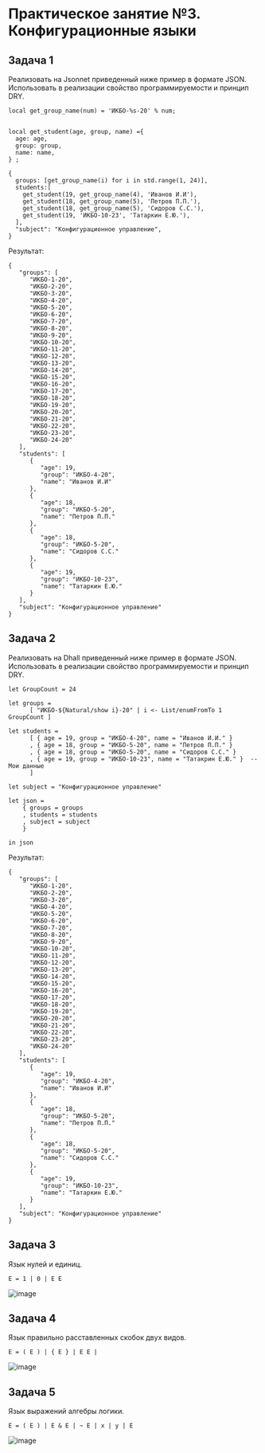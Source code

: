 # Практическое занятие №3. Конфигурационные языки

## Задача 1
Реализовать на Jsonnet приведенный ниже пример в формате JSON. Использовать в реализации свойство программируемости и принцип DRY.

```
local get_group_name(num) = 'ИКБО-%s-20' % num;


local get_student(age, group, name) ={
  age: age,
  group: group,
  name: name,
} ;

{
  groups: [get_group_name(i) for i in std.range(1, 24)],
  students:[
    get_student(19, get_group_name(4), 'Иванов И.И'),
    get_student(18, get_group_name(5), 'Петров П.П.'),
    get_student(18, get_group_name(5), 'Сидоров С.С.'),
    get_student(19, 'ИКБО-10-23', 'Татаркин Е.Ю.'),
  ],
  "subject": "Конфигурационное управление",
}
```

Результат:

```
{
   "groups": [
      "ИКБО-1-20",
      "ИКБО-2-20",
      "ИКБО-3-20",
      "ИКБО-4-20",
      "ИКБО-5-20",
      "ИКБО-6-20",
      "ИКБО-7-20",
      "ИКБО-8-20",
      "ИКБО-9-20",
      "ИКБО-10-20",
      "ИКБО-11-20",
      "ИКБО-12-20",
      "ИКБО-13-20",
      "ИКБО-14-20",
      "ИКБО-15-20",
      "ИКБО-16-20",
      "ИКБО-17-20",
      "ИКБО-18-20",
      "ИКБО-19-20",
      "ИКБО-20-20",
      "ИКБО-21-20",
      "ИКБО-22-20",
      "ИКБО-23-20",
      "ИКБО-24-20"
   ],
   "students": [
      {
         "age": 19,
         "group": "ИКБО-4-20",
         "name": "Иванов И.И"
      },
      {
         "age": 18,
         "group": "ИКБО-5-20",
         "name": "Петров П.П."
      },
      {
         "age": 18,
         "group": "ИКБО-5-20",
         "name": "Сидоров С.С."
      },
      {
         "age": 19,
         "group": "ИКБО-10-23",
         "name": "Татаркин Е.Ю."
      }
   ],
   "subject": "Конфигурационное управление"
}

```

## Задача 2
Реализовать на Dhall приведенный ниже пример в формате JSON. Использовать в реализации свойство программируемости и принцип DRY.

```
let GroupCount = 24

let groups =
      [ "ИКБО-${Natural/show i}-20" | i <- List/enumFromTo 1 GroupCount ]

let students =
      [ { age = 19, group = "ИКБО-4-20", name = "Иванов И.И." }
      , { age = 18, group = "ИКБО-5-20", name = "Петров П.П." }
      , { age = 18, group = "ИКБО-5-20", name = "Сидоров С.С." }
      , { age = 19, group = "ИКБО-10-23", name = "Татакрин Е.Ю." }  -- Мои данные
      ]

let subject = "Конфигурационное управление"

let json =
    { groups = groups
    , students = students
    , subject = subject
    }

in json

```
Результат:
```
{
   "groups": [
      "ИКБО-1-20",
      "ИКБО-2-20",
      "ИКБО-3-20",
      "ИКБО-4-20",
      "ИКБО-5-20",
      "ИКБО-6-20",
      "ИКБО-7-20",
      "ИКБО-8-20",
      "ИКБО-9-20",
      "ИКБО-10-20",
      "ИКБО-11-20",
      "ИКБО-12-20",
      "ИКБО-13-20",
      "ИКБО-14-20",
      "ИКБО-15-20",
      "ИКБО-16-20",
      "ИКБО-17-20",
      "ИКБО-18-20",
      "ИКБО-19-20",
      "ИКБО-20-20",
      "ИКБО-21-20",
      "ИКБО-22-20",
      "ИКБО-23-20",
      "ИКБО-24-20"
   ],
   "students": [
      {
         "age": 19,
         "group": "ИКБО-4-20",
         "name": "Иванов И.И"
      },
      {
         "age": 18,
         "group": "ИКБО-5-20",
         "name": "Петров П.П."
      },
      {
         "age": 18,
         "group": "ИКБО-5-20",
         "name": "Сидоров С.С."
      },
      {
         "age": 19,
         "group": "ИКБО-10-23",
         "name": "Татаркин Е.Ю."
      }
   ],
   "subject": "Конфигурационное управление"
}
```

## Задача 3
Язык нулей и единиц.

```
E = 1 | 0 | E E
```

![image](https://github.com/user-attachments/assets/c3e9b3e0-0c02-4c98-a243-d5621cd351d5)


## Задача 4
Язык правильно расставленных скобок двух видов.

```
E = ( E ) | { E } | E E | 
```

![image](https://github.com/user-attachments/assets/9bbe7d66-d925-4b64-9cb7-e0273d319a33)


## Задача 5
Язык выражений алгебры логики.

```
E = ( E ) | E & E | ~ E | x | y | E
```
![image](https://github.com/user-attachments/assets/cf03353d-76ef-47a1-afdb-b23796b9b5ed)




